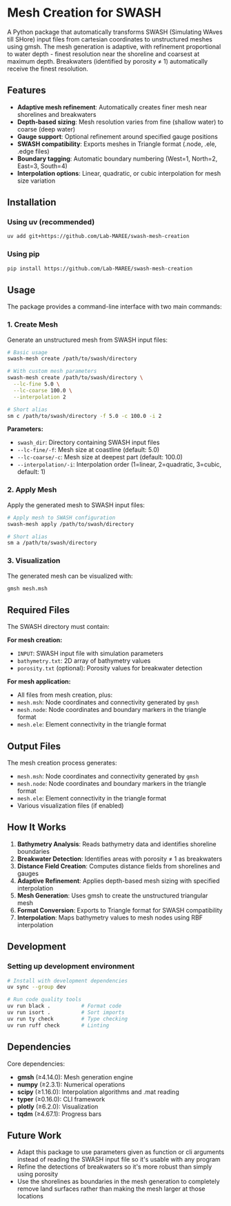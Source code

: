 # Mesh Creation for SWASH

A Python package that automatically transforms SWASH (Simulating WAves till SHore) input files from cartesian coordinates to unstructured meshes using gmsh. The mesh generation is adaptive, with refinement proportional to water depth - finest resolution near the shoreline and coarsest at maximum depth. Breakwaters (identified by porosity ≠ 1) automatically receive the finest resolution.

## Features

- **Adaptive mesh refinement**: Automatically creates finer mesh near shorelines and breakwaters
- **Depth-based sizing**: Mesh resolution varies from fine (shallow water) to coarse (deep water)
- **Gauge support**: Optional refinement around specified gauge positions
- **SWASH compatibility**: Exports meshes in Triangle format (.node, .ele, .edge files)
- **Boundary tagging**: Automatic boundary numbering (West=1, North=2, East=3, South=4)
- **Interpolation options**: Linear, quadratic, or cubic interpolation for mesh size variation

## Installation

### Using uv (recommended)

```bash
uv add git+https://github.com/Lab-MAREE/swash-mesh-creation
```

### Using pip

```bash
pip install https://github.com/Lab-MAREE/swash-mesh-creation
```

## Usage

The package provides a command-line interface with two main commands:

### 1. Create Mesh

Generate an unstructured mesh from SWASH input files:

```bash
# Basic usage
swash-mesh create /path/to/swash/directory

# With custom mesh parameters
swash-mesh create /path/to/swash/directory \
  --lc-fine 5.0 \
  --lc-coarse 100.0 \
  --interpolation 2

# Short alias
sm c /path/to/swash/directory -f 5.0 -c 100.0 -i 2
```

**Parameters:**
- `swash_dir`: Directory containing SWASH input files
- `--lc-fine/-f`: Mesh size at coastline (default: 5.0)
- `--lc-coarse/-c`: Mesh size at deepest part (default: 100.0)
- `--interpolation/-i`: Interpolation order (1=linear, 2=quadratic, 3=cubic, default: 1)

### 2. Apply Mesh

Apply the generated mesh to SWASH input files:

```bash
# Apply mesh to SWASH configuration
swash-mesh apply /path/to/swash/directory

# Short alias
sm a /path/to/swash/directory
```

### 3. Visualization

The generated mesh can be visualized with:

```bash
gmsh mesh.msh
```

## Required Files

The SWASH directory must contain:

**For mesh creation:**
- `INPUT`: SWASH input file with simulation parameters
- `bathymetry.txt`: 2D array of bathymetry values
- `porosity.txt` (optional): Porosity values for breakwater detection

**For mesh application:**
- All files from mesh creation, plus:
- `mesh.msh`: Node coordinates and connectivity generated by `gmsh`
- `mesh.node`: Node coordinates and boundary markers in the triangle format
- `mesh.ele`: Element connectivity in the triangle format

## Output Files

The mesh creation process generates:
- `mesh.msh`: Node coordinates and connectivity generated by `gmsh`
- `mesh.node`: Node coordinates and boundary markers in the triangle format
- `mesh.ele`: Element connectivity in the triangle format
- Various visualization files (if enabled)

## How It Works

1. **Bathymetry Analysis**: Reads bathymetry data and identifies shoreline boundaries
2. **Breakwater Detection**: Identifies areas with porosity ≠ 1 as breakwaters
3. **Distance Field Creation**: Computes distance fields from shorelines and gauges
4. **Adaptive Refinement**: Applies depth-based mesh sizing with specified interpolation
5. **Mesh Generation**: Uses gmsh to create the unstructured triangular mesh
6. **Format Conversion**: Exports to Triangle format for SWASH compatibility
7. **Interpolation**: Maps bathymetry values to mesh nodes using RBF interpolation

## Development

### Setting up development environment

```bash
# Install with development dependencies
uv sync --group dev

# Run code quality tools
uv run black .          # Format code
uv run isort .          # Sort imports
uv run ty check         # Type checking
uv run ruff check       # Linting
```

## Dependencies

Core dependencies:
- **gmsh** (≥4.14.0): Mesh generation engine
- **numpy** (≥2.3.1): Numerical operations
- **scipy** (≥1.16.0): Interpolation algorithms and .mat reading
- **typer** (≥0.16.0): CLI framework
- **plotly** (≥6.2.0): Visualization
- **tqdm** (≥4.67.1): Progress bars

## Future Work

- Adapt this package to use parameters given as function or cli arguments instead of reading the SWASH input file so it's usable with any program 
- Refine the detections of breakwaters so it's more robust than simply using porosity
- Use the shorelines as boundaries in the mesh generation to completely remove land surfaces rather than making the mesh larger at those locations
